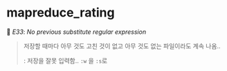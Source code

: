 # mapreduce_rating

:bug: *E33*: *No previous substitute regular expression*

> 저장할 때마다 아무 것도 고친 것이 없고 아무 것도 없는 파일이라도 계속 나옴..
>
> : 저장을 잘못 입력함.. `:w` 을 `:s`로

